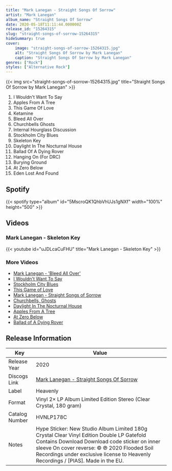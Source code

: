 ```yaml
---
title: "Mark Lanegan - Straight Songs Of Sorrow"
artist: "Mark Lanegan"
album_name: "Straight Songs Of Sorrow"
date: 2020-05-18T11:11:44.000000Z
release_id: "15264315"
slug: "straight-songs-of-sorrow-15264315"
hideSummary: true
cover:
    image: "straight-songs-of-sorrow-15264315.jpg"
    alt: "Straight Songs Of Sorrow by Mark Lanegan"
    caption: "Straight Songs Of Sorrow by Mark Lanegan"
genres: ["Rock"]
styles: ["Alternative Rock"]
---
```


{{< img src="straight-songs-of-sorrow-15264315.jpg" title="Straight Songs Of Sorrow by Mark Lanegan" >}}

<!-- section break -->

1. I Wouldn't Want To Say
2. Apples From A Tree
3. This Game Of Love
4. Ketamine
5. Bleed All Over
6. Churchbells Ghosts
7. Internal Hourglass Discussion
8. Stockholm City Blues
9. Skeleton Key
10. Daylight In The Nocturnal House
11. Ballad Of A Dying Rover
12. Hanging On (For DRC)
13. Burying Ground
14. At Zero Below
15. Eden Lost And Found

<!-- section break -->


## Spotify
{{< spotify type="album" id="5MscroQK1QhbVhUJs1gNXf" width="100%" height="500" >}}



## Videos
### Mark Lanegan - Skeleton Key
{{< youtube id="uJDLcaCuFHU" title="Mark Lanegan - Skeleton Key" >}}<br>

### More Videos

- [Mark Lanegan - 'Bleed All Over'](https://www.youtube.com/watch?v=b4EL3wo1K84)
- [I Wouldn't Want To Say](https://www.youtube.com/watch?v=mnV45clEoY4)
- [Stockholm City Blues](https://www.youtube.com/watch?v=6UHQdLN7DSs)
- [This Game of Love](https://www.youtube.com/watch?v=D_THKz09seg)
- [Mark Lanegan - Straight Songs of Sorrow](https://www.youtube.com/watch?v=Iz54DefU37c)
- [Churchbells, Ghosts](https://www.youtube.com/watch?v=C2ygoNS9LeE)
- [Daylight In The Nocturnal House](https://www.youtube.com/watch?v=ToMgSKgra38)
- [Apples From A Tree](https://www.youtube.com/watch?v=60JH83Ze-lM)
- [At Zero Below](https://www.youtube.com/watch?v=Lmz5Uvaf8ag)
- [Ballad of A Dying Rover](https://www.youtube.com/watch?v=3alMP5Jj-YU)


## Release Information
|  Key           | Value                                                |
| ---------------| ---------------------------------------------------- |
| Release Year   | 2020                                   |
| Discogs Link   | [Mark Lanegan - Straight Songs Of Sorrow](https://www.discogs.com/release/15264315-Mark-Lanegan-Straight-Songs-Of-Sorrow) |
| Label          | Heavenly |
| Format         | Vinyl 2× LP Album Limited Edition Stereo (Clear Crystal, 180 gram) |
| Catalog Number | HVNLP178C |
| Notes | Hype Sticker: New Studio Album Limited 180g Crystal Clear Vinyl Edition Double LP Gatefold Contains Download  Download code sticker on inner sleeve  On cover reverse: © ℗ 2020 Flooded Soil Recordings under exclusive license to Heavenly Recordings / [PIAS]. Made in the EU. |